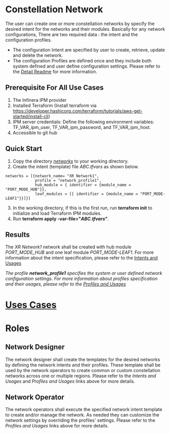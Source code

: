 # Constellation Network 
The user can create one or more constellation networks by specify the desired intent for the networks and their modules.
Basically for any network configurations, There are two required data : the intent and the configuration profiles.
* The configuration Intent are specified by user to create, retrieve, update and delete the network.
* The configuration Profiles are defined once and they include both system defined and user define configuration settings. Please refer to the [Detail Readme](https://github.com/infinera/terraform-ipm_modules/blob/master/network-mgnmt/Intent%20and%20Profiles.md) for more information.

## Prerequisite For All Use Cases
1. The Infinera IPM provider
2. Installed Terraform (Install terraform via https://developer.hashicorp.com/terraform/tutorials/aws-get-started/install-cli)
3. IPM server credentials: Define the following environment variables: TF_VAR_ipm_user, TF_VAR_ipm_password, and TF_VAR_ipm_host. 
4. Accessible to git hub

## Quick Start
1. Copy the directory [*networks*](https://github.com/infinera/terraform-ipm_modules/tree/master/network-service/use-cases/networks) to your working directory.
2. Create the intent (template) file *ABC.tfvars* as shown below.
```
networks = [{network_name= "XR Network1", 
             profile = "network_profile1",  
             hub_module = { identifier = {module_name = "PORT_MODE_HUB"}},
             leaf_modules = [{ identifier = {module_name = "PORT_MODE-LEAF1"}}]}]
```
3. In the working directory, if this is the first run, run **terraform init** to initialize and load Terraform IPM modules.
4. Run **terraform apply -var-file="*ABC.tfvars*"**. 
## Results
The *XR Network1* network shall be created with hub module *PORT_MODE_HUB* and one leaf module *PORT_MODE-LEAF1*. For more information about the intent specification, please refer to the [Intents and Usages](https://github.com/infinera/terraform-ipm_modules/blob/master/network-service/Intent.md)

*The profile **network_profile1** specifies the system or user defined network configuration settings. For more information about profiles specification and their usages, please refer to the [Profiles and Usages](https://github.com/infinera/terraform-ipm_modules/blob/master/network-service/Profiles.md)*

# [Uses Cases](https://github.com/infinera/terraform-ipm_modules/blob/master/network-service/Use%20Cases.md)

# Roles
## Network Designer
The network designer shall create the templates for the desired networks by defining the network intents and their profiles. These template shall be used by the network operators to create common or custom constellation networks across one or multiple regions.
Please refer to the *Intents and Usages* and *Profiles and Usages* links above for more details.
## Network Operator
The network operators shall execute the specified network intent template to create and/or manage the network. As needed they can customize the network settings by overriding the profiles' settings. Please refer to the *Profiles and Usages* links above for more details.
